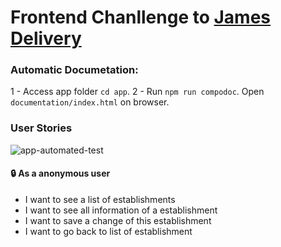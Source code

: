 # Frontend Chanllenge to [James Delivery](https://github.com/james-delivery/frontend-challenge)

### Automatic Documetation:
1 - Access app folder `cd app`.
2 - Run `npm run compodoc`. Open `documentation/index.html` on browser.

### User Stories
![app-automated-test](automation/app-automated-test.gif)

#### :lock: As a anonymous user
* I want to see a list of establishments
* I want to see all information of a establishment
* I want to save a change of this establishment
* I want to go back to list of establishment